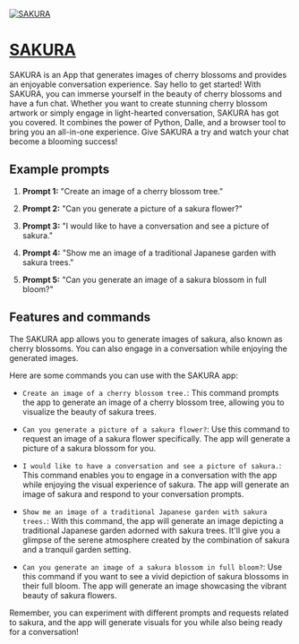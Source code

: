 [![SAKURA](https://files.oaiusercontent.com/file-8MUu1ZG3yHAaywCo0yCjBEaZ?se=2123-10-16T23%3A54%3A05Z&sp=r&sv=2021-08-06&sr=b&rscc=max-age%3D31536000%2C%20immutable&rscd=attachment%3B%20filename%3D47747b62-4858-453a-815b-a4cc4b98131b.png&sig=dCdDmgvhA/jnYp8XjdWHP0NVetmcmvSvPxNuUIGyvTE%3D)](https://chat.openai.com/g/g-WVElgKOpp-sakura)

# [SAKURA](https://chat.openai.com/g/g-WVElgKOpp-sakura)

SAKURA is an App that generates images of cherry blossoms and provides an enjoyable conversation experience. Say hello to get started! With SAKURA, you can immerse yourself in the beauty of cherry blossoms and have a fun chat. Whether you want to create stunning cherry blossom artwork or simply engage in light-hearted conversation, SAKURA has got you covered. It combines the power of Python, Dalle, and a browser tool to bring you an all-in-one experience. Give SAKURA a try and watch your chat become a blooming success!

## Example prompts

1. **Prompt 1:** "Create an image of a cherry blossom tree."

2. **Prompt 2:** "Can you generate a picture of a sakura flower?"

3. **Prompt 3:** "I would like to have a conversation and see a picture of sakura."

4. **Prompt 4:** "Show me an image of a traditional Japanese garden with sakura trees."

5. **Prompt 5:** "Can you generate an image of a sakura blossom in full bloom?"

## Features and commands

The SAKURA app allows you to generate images of sakura, also known as cherry blossoms. You can also engage in a conversation while enjoying the generated images.

Here are some commands you can use with the SAKURA app:

- `Create an image of a cherry blossom tree.`: This command prompts the app to generate an image of a cherry blossom tree, allowing you to visualize the beauty of sakura trees.

- `Can you generate a picture of a sakura flower?`: Use this command to request an image of a sakura flower specifically. The app will generate a picture of a sakura blossom for you.

- `I would like to have a conversation and see a picture of sakura.`: This command enables you to engage in a conversation with the app while enjoying the visual experience of sakura. The app will generate an image of sakura and respond to your conversation prompts.

- `Show me an image of a traditional Japanese garden with sakura trees.`: With this command, the app will generate an image depicting a traditional Japanese garden adorned with sakura trees. It'll give you a glimpse of the serene atmosphere created by the combination of sakura and a tranquil garden setting.

- `Can you generate an image of a sakura blossom in full bloom?`: Use this command if you want to see a vivid depiction of sakura blossoms in their full bloom. The app will generate an image showcasing the vibrant beauty of sakura flowers.

Remember, you can experiment with different prompts and requests related to sakura, and the app will generate visuals for you while also being ready for a conversation!